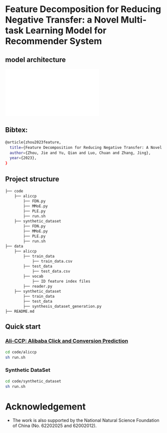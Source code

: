 # Feature Decomposition for Reducing Negative Transfer: a Novel Multi-task Learning Model for Recommender System

## model architecture
![hustlin_erd](./model_architecture.pdf)

## Bibtex:
```sh
@article{zhou2023feature,
  title={Feature Decomposition for Reducing Negative Transfer: A Novel Multi-task Learning Method for Recommender System},
  author={Zhou, Jie and Yu, Qian and Luo, Chuan and Zhang, Jing},
  year={2023},
}
```

## Project structure
```
├── code
    ├── aliccp
        ├── FDN.py
        ├── MMoE.py
        ├── PLE.py
        ├── run.sh
    ├── synthetic_dataset
        ├── FDN.py
        ├── MMoE.py
        ├── PLE.py
        ├── run.sh
├── data 
    ├── aliccp
        ├── train_data
            ├── train_data.csv
        ├── test_data
            ├── test_data.csv
        ├── vocab
            ├── ID feature index files
        ├── reader.py
    ├── synthetic_dataset
        ├── train_data
        ├── test_data
        ├── synthesis_dataset_generation.py
├── README.md
```

## Quick start
### [Ali-CCP: Alibaba Click and Conversion Prediction](https://tianchi.aliyun.com/dataset/dataDetail?dataId=408)
```bash
cd code/aliccp
sh run.sh
```
### Synthetic DataSet 
```bash
cd code/synthetic_dataset
sh run.sh
```

# Acknowledgement
 - The work is also supported by the National Natural Science Foundation of China (No. 62202025 and 62002012).
